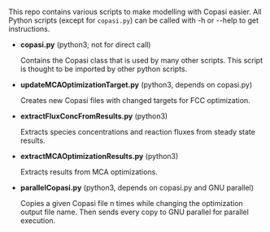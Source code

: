 This repo contains various scripts to make modelling with Copasi easier. All Python scripts (except for `copasi.py`) can be called with -h or --help to get instructions.

* **copasi.py** (python3; not for direct call)

	Contains the Copasi class that is used by many other scripts. This script is thought to be imported by other python scripts.

* **updateMCAOptimizationTarget.py** (python3, depends on copasi.py)

	Creates new Copasi files with changed targets for FCC optimization.

* **extractFluxConcFromResults.py** (python3)

	Extracts species concentrations and reaction fluxes from steady state results.

* **extractMCAOptimizationResults.py** (python3)

	Extracts results from MCA optimizations.

* **parallelCopasi.py** (python3, depends on copasi.py and GNU parallel)

	Copies a given Copasi file n times while changing the optimization output file name. Then sends every copy to GNU parallel for parallel execution.
